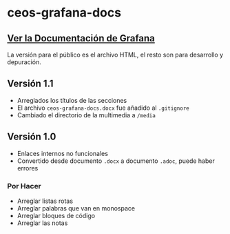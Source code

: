 # ceos-grafana-docs

## [Ver la Documentación de Grafana](https://aumandaris.github.io/ceos-grafana-docs/)

La versión para el público es el archivo HTML, el resto son para desarrollo y depuración.

## Versión 1.1

* Arreglados los títulos de las secciones
* El archivo `ceos-grafana-docs.docx` fue añadido al `.gitignore`
* Cambiado el directorio de la multimedia a `/media`

## Versión 1.0

* Enlaces internos no funcionales
* Convertido desde documento `.docx` a documento `.adoc`, puede haber errores

### Por Hacer

* Arreglar listas rotas
* Arreglar palabras que van en monospace
* Arreglar bloques de código
* Arreglar las notas
